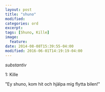 ```yaml
---
layout: post
title: "shuno"
modified:
categories: ord
excerpt:
tags: [Shuno, Kille]
image:
  feature:
date: 2014-08-08T15:39:55-04:00
modified: 2016-06-01T14:19:19-04:00
---
```


*substantiv*

1: Kille

"Ey shuno, kom hit och hjälpa mig flytta bilen!"
